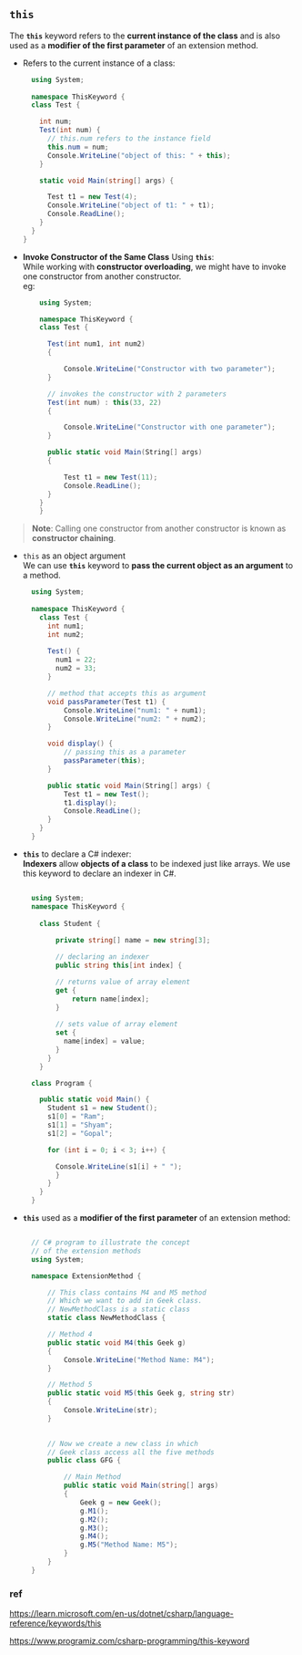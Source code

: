## `this`
The **`this`** keyword refers to the **current instance of the class** and is also used as a **modifier of the first parameter** of an extension method.


- Refers to the current instance of a class:
  ```cs
    using System;
 
    namespace ThisKeyword {
    class Test {

      int num;
      Test(int num) {
        // this.num refers to the instance field
        this.num = num;
        Console.WriteLine("object of this: " + this);
      }

      static void Main(string[] args) {

        Test t1 = new Test(4);
        Console.WriteLine("object of t1: " + t1);
        Console.ReadLine();
      }
    }
  }
  ```
-  **Invoke Constructor of the Same Class** Using **`this`**: \
   While working with **constructor overloading**, we might have to invoke one constructor from another constructor. \
   eg:

    ```cs
        using System;
 
        namespace ThisKeyword {
        class Test {
    
          Test(int num1, int num2)
          {

              Console.WriteLine("Constructor with two parameter");
          }
    
          // invokes the constructor with 2 parameters
          Test(int num) : this(33, 22)
          {

              Console.WriteLine("Constructor with one parameter");
          }

          public static void Main(String[] args)
          {

              Test t1 = new Test(11); 
              Console.ReadLine();   
          }
        }
        }
    ```

  > **Note**: Calling one constructor from another constructor is known as **constructor chaining**.

- `this` as an object argument \
  We can use **`this`** keyword to **pass the current object as an argument** to a method.

  ```cs
    using System;
 
    namespace ThisKeyword {
      class Test {
        int num1;
        int num2;
      
        Test() {
          num1 = 22;
          num2 = 33;
        }

        // method that accepts this as argument   
        void passParameter(Test t1) {
            Console.WriteLine("num1: " + num1);
            Console.WriteLine("num2: " + num2);
        }

        void display() {
            // passing this as a parameter
            passParameter(this);
        }
  
        public static void Main(String[] args) {
            Test t1 = new Test();
            t1.display();
            Console.ReadLine();
        }
      }
    }

  ```
- **`this`** to declare a C# indexer: \
  **Indexers** allow **objects of a class** to be indexed just like arrays. We use this keyword to declare an indexer in C#.
  ```cs

    using System;
    namespace ThisKeyword {
      
      class Student {
      
          private string[] name = new string[3];
  
          // declaring an indexer
          public string this[int index] {

          // returns value of array element
          get {
              return name[index];
          }
      
          // sets value of array element
          set { 
            name[index] = value;
          }
        }
      }
  
    class Program {
  
      public static void Main() {
        Student s1 = new Student();
        s1[0] = "Ram";
        s1[1] = "Shyam";
        s1[2] = "Gopal";

        for (int i = 0; i < 3; i++) {

          Console.WriteLine(s1[i] + " ");
          }
        }
      }
    }
  ```

- **`this`** used as a **modifier of the first parameter** of an extension method:

  ```cs

  	// C# program to illustrate the concept
	// of the extension methods
	using System;

	namespace ExtensionMethod {

		// This class contains M4 and M5 method
		// Which we want to add in Geek class.
		// NewMethodClass is a static class
		static class NewMethodClass {

		// Method 4
		public static void M4(this Geek g)
		{
			Console.WriteLine("Method Name: M4");
		}

		// Method 5
		public static void M5(this Geek g, string str)
		{
			Console.WriteLine(str);
		}
	

		// Now we create a new class in which
		// Geek class access all the five methods
		public class GFG {

			// Main Method
			public static void Main(string[] args)
			{
				Geek g = new Geek();
				g.M1();
				g.M2();
				g.M3();
				g.M4();
				g.M5("Method Name: M5");
			}
		}
	}
  ```



### ref
https://learn.microsoft.com/en-us/dotnet/csharp/language-reference/keywords/this

https://www.programiz.com/csharp-programming/this-keyword

